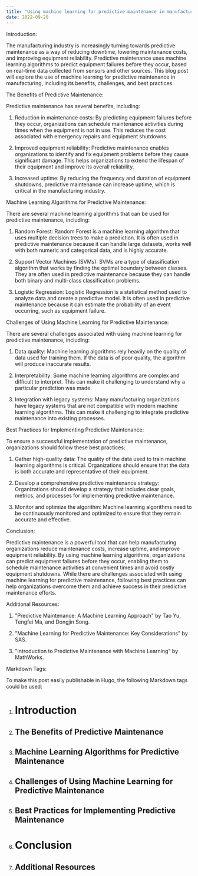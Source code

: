 ```yaml
---
title: "Using machine learning for predictive maintenance in manufacturing"
date: 2022-09-20
---
```





Introduction:

The manufacturing industry is increasingly turning towards predictive maintenance as a way of reducing downtime, lowering maintenance costs, and improving equipment reliability. Predictive maintenance uses machine learning algorithms to predict equipment failures before they occur, based on real-time data collected from sensors and other sources. This blog post will explore the use of machine learning for predictive maintenance in manufacturing, including its benefits, challenges, and best practices.

The Benefits of Predictive Maintenance:

Predictive maintenance has several benefits, including:

1. Reduction in maintenance costs: By predicting equipment failures before they occur, organizations can schedule maintenance activities during times when the equipment is not in use. This reduces the cost associated with emergency repairs and equipment shutdowns.

2. Improved equipment reliability: Predictive maintenance enables organizations to identify and fix equipment problems before they cause significant damage. This helps organizations to extend the lifespan of their equipment and improve its overall reliability.

3. Increased uptime: By reducing the frequency and duration of equipment shutdowns, predictive maintenance can increase uptime, which is critical in the manufacturing industry.

Machine Learning Algorithms for Predictive Maintenance:

There are several machine learning algorithms that can be used for predictive maintenance, including:

1. Random Forest: Random Forest is a machine learning algorithm that uses multiple decision trees to make a prediction. It is often used in predictive maintenance because it can handle large datasets, works well with both numeric and categorical data, and is highly accurate.

2. Support Vector Machines (SVMs): SVMs are a type of classification algorithm that works by finding the optimal boundary between classes. They are often used in predictive maintenance because they can handle both binary and multi-class classification problems.

3. Logistic Regression: Logistic Regression is a statistical method used to analyze data and create a predictive model. It is often used in predictive maintenance because it can estimate the probability of an event occurring, such as equipment failure.

Challenges of Using Machine Learning for Predictive Maintenance:

There are several challenges associated with using machine learning for predictive maintenance, including:

1. Data quality: Machine learning algorithms rely heavily on the quality of data used for training them. If the data is of poor quality, the algorithm will produce inaccurate results.

2. Interpretability: Some machine learning algorithms are complex and difficult to interpret. This can make it challenging to understand why a particular prediction was made.

3. Integration with legacy systems: Many manufacturing organizations have legacy systems that are not compatible with modern machine learning algorithms. This can make it challenging to integrate predictive maintenance into existing processes.

Best Practices for Implementing Predictive Maintenance:

To ensure a successful implementation of predictive maintenance, organizations should follow these best practices:

1. Gather high-quality data: The quality of the data used to train machine learning algorithms is critical. Organizations should ensure that the data is both accurate and representative of their equipment.

2. Develop a comprehensive predictive maintenance strategy: Organizations should develop a strategy that includes clear goals, metrics, and processes for implementing predictive maintenance.

3. Monitor and optimize the algorithm: Machine learning algorithms need to be continuously monitored and optimized to ensure that they remain accurate and effective.

Conclusion:

Predictive maintenance is a powerful tool that can help manufacturing organizations reduce maintenance costs, increase uptime, and improve equipment reliability. By using machine learning algorithms, organizations can predict equipment failures before they occur, enabling them to schedule maintenance activities at convenient times and avoid costly equipment shutdowns. While there are challenges associated with using machine learning for predictive maintenance, following best practices can help organizations overcome them and achieve success in their predictive maintenance efforts.

Additional Resources:

1. "Predictive Maintenance: A Machine Learning Approach" by Tao Yu, Tengfei Ma, and Dongjin Song.

2. "Machine Learning for Predictive Maintenance: Key Considerations" by SAS.

3. "Introduction to Predictive Maintenance with Machine Learning" by MathWorks.

Markdown Tags:

To make this post easily publishable in Hugo, the following Markdown tags could be used:

1. # Introduction

2. ## The Benefits of Predictive Maintenance

3. ## Machine Learning Algorithms for Predictive Maintenance

4. ## Challenges of Using Machine Learning for Predictive Maintenance

5. ## Best Practices for Implementing Predictive Maintenance

6. # Conclusion

7. ## Additional Resources